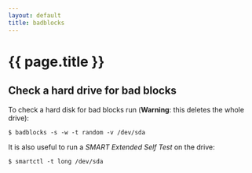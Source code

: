 ```yaml
---
layout: default
title: badblocks
---
```


# {{ page.title }}

Check a hard drive for bad blocks
---------------------------------

To check a hard disk for bad blocks run (**Warning**: this deletes the
whole drive):

    $ badblocks -s -w -t random -v /dev/sda

It is also useful to run a *SMART Extended Self Test* on the drive:

    $ smartctl -t long /dev/sda
